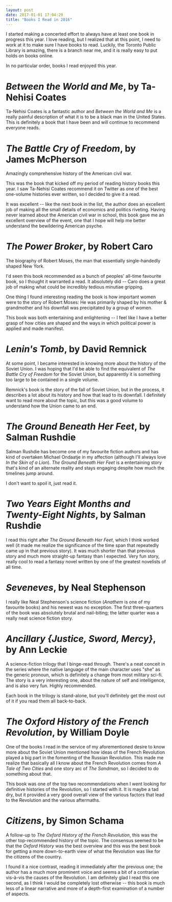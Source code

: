 ```yaml
---
layout: post
date: 2017-01-01 17:04:29
title: "Books I Read in 2016"
---
```


I started making a concerted effort to always have at least one book in progress this year.
I love reading, but I realized that at this point, I need to work at it to make sure I have books to read.
Luckily, the Toronto Public Library is amazing, there is a branch near me, and it is really easy to put holds on books online.

In no particular order, books I read enjoyed this year.

# *Between the World and Me*, by Ta-Nehisi Coates

Ta-Nehisi Coates is a fantastic author and *Between the World and Me* is a really painful description of what it is to be a black man in the United States.
This is definitely a book that I have been and will continue to recommend everyone reads.

# *The Battle Cry of Freedom*, by James McPherson

Amazingly comprehensive history of the American civil war.

This was the book that kicked off my period of reading history books this year.
I saw Ta-Nehisi Coates recommend it on Twitter as one of the best one-volume histories ever written, so I decided to give it a read.

It was excellent -- like the next book in the list, the author does an excellent job of making all the small details of economics and politics riveting.
Having never learned about the American civil war in school, this book gave me an excellent overview of the event, one that I hope will help me better understand the bewildering American psyche.

# *The Power Broker*, by Robert Caro

The biography of Robert Moses, the man that essentially single-handedly shaped New York.

I'd seen this book recommended as a bunch of peoples' all-time favourite book, so I thought it warranted a read.
It absolutely did -- Caro does a great job of making what could be incredibly tedious minutiae gripping.

One thing I found interesting reading the book is how important women were to the story of Robert Moses:
He was primarily shaped by his mother & grandmother and his downfall was precipitated by a group of women.

This book was both entertaining and enlightening -- I feel like I have a better grasp of how cities are shaped and the ways in which political power is applied and made manifest.

# *Lenin's Tomb*, by David Remnick

At some point, I became interested in knowing more about the history of the Soviet Union.
I was hoping that I'd be able to find the equivalent of *The Battle Cry of Freedom* for the Soviet Union, but apparently it is something too large to be contained in a single volume.

Remnick's book is the story of the fall of Soviet Union, but in the process, it describes a lot about its history and how that lead to its downfall.
I definitely want to read more about the topic, but this was a good volume to understand how the Union came to an end.

# *The Ground Beneath Her Feet*, by Salman Rushdie

Salman Rushdie has become one of my favourite fiction authors and has kind of overtaken Michael Ondaatje in my affection (although I'll always love *In the Skin of a Lion*).
*The Ground Beneath Her Feet* is a entertaining story that's kind of an alternate reality and stays engaging despite how much the timelines jump around.

I don't want to spoil it, just read it.

# *Two Years Eight Months and Twenty-Eight Nights*, by Salman Rushdie

I read this right after *The Ground Beneath Her Feet*, which I think worked well (it made me realize the significance of the time span that repeatedly came up in that previous story).
It was much shorter than that previous story and much more straight-up fantasy than I expected.
Very fun story, really cool to read a fantasy novel written by one of the greatest novelists of all time.

# *Seveneves*, by Neal Stephenson

I really like Neal Stephenson's science fiction (*Anathem* is one of my favourite books) and his newest was no exception.
The first three-quarters of the book was absolutely brutal and nail-biting; the latter quarter was a really neat science fiction story.

# *Ancillary {Justice, Sword, Mercy}*, by Ann Leckie

A science-fiction trilogy that I binge-read through.
There's a neat conceit in the series where the native language of the main character uses "she" as the generic pronoun, which is definitely a change from most military sci-fi.
The story is a very interesting one, about the nature of self and intelligence, and is also very fun.
Highly recommended.

Each book in the trilogy is stand-alone, but you'll definitely get the most out of it if you read them all back-to-back.

# *The Oxford History of the French Revolution*, by William Doyle

One of the books I read in the service of my aforementioned desire to know more about the Soviet Union mentioned how ideas of the French Revolution played a big part in the fomenting of the Russian Revolution.
This made me realize that basically all I know about the French Revolution comes from *A Tale of Two Cities* and one story arc of *The Sandman*, so I decided to do something about that.

This book was one of the top two recommendations when I went looking for definitive histories of the Revolution, so I started with it.
It is maybe a tad dry, but it provided a very good overall view of the various factors that lead to the Revolution and the various aftermaths.

# *Citizens*, by Simon Schama

A follow-up to *The Oxford History of the French Revolution*, this was the other top-recommended history of the topic.
The consensus seemed to be that the *Oxford History* was the best overview and this was the best book for getting a more down-to-earth view of what the Revolution was like for the citizens of the country.

I found it a nice contrast, reading it immediately after the previous one; the author has a much more prominent voice and seems a bit of a contrarian vis-à-vis the causes of the Revolution.
I am definitely glad I read this one second, as I think I would be completely lost otherwise -- this book is much less of a linear narrative and more of a depth-first examination of a number of aspects.
